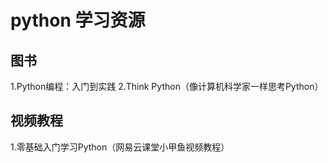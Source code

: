 # python 学习资源
## 图书
1.Python编程：入门到实践
2.Think Python（像计算机科学家一样思考Python）
## 视频教程
1.零基础入门学习Python（网易云课堂小甲鱼视频教程）
